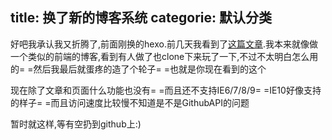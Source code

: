 title: 换了新的博客系统
categorie: 默认分类
---
好吧我承认我又折腾了,前面刚换的hexo.前几天我看到了[这篇文章](http://sneezry.com/#!/2013/04/09/在GitHub上按前端的方式舒服地写博客).我本来就像做一个类似的前端的博客,看到有人做了也clone下来玩了一下,不过不太明白怎么用的= =然后我最后就蛋疼的造了个轮子= =也就是你现在看到的这个

现在除了文章和页面什么功能也没有= =而且还不支持IE6/7/8/9= =IE10好像支持的样子= =而且访问速度比较慢不知道是不是GithubAPI的问题

暂时就这样,等有空扔到github上:)

